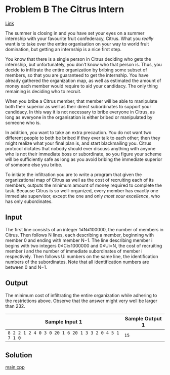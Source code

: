 # Problem B The Citrus Intern

[Link](https://open.kattis.com/problems/citrusintern)

The summer is closing in and you have set your eyes on a summer internship with your favourite fruit confederacy, Citrus. What you *really* want is to take over the entire organisation on your way to world fruit domination, but getting an internship is a nice first step.

You know that there is a single person in Citrus deciding who gets the internship, but unfortunately, you don’t know who that person is. Thus, you decide to infiltrate the entire organization by bribing some subset of members, so that you are guaranteed to get the internship. You have already gathered the organization map, as well as estimated the amount of money each member would require to aid your candidacy. The only thing remaining is deciding who to recruit.

When you bribe a Citrus member, that member will be able to manipulate both their superior as well as their direct subordinates to support your candidacy. In this way it is not necessary to bribe everyone in Citrus, as long as everyone in the organisation is either bribed or manipulated by someone who is.

In addition, you want to take an extra precaution. You do not want two different people to both be bribed if they ever talk to each other; then they might realize what your final plan is, and start blackmailing you. Citrus protocol dictates that nobody should ever discuss anything with anyone who is not their immediate boss or subordinate, so you figure your scheme will be sufficiently safe as long as you avoid bribing the immediate superior of someone else you bribe.

To initiate the infiltration you are to write a program that given the organizational map of Citrus as well as the cost of recruiting each of its members, outputs the minimum amount of money required to complete the task. Because Citrus is so well-organized, every member has exactly one immediate supervisor, except the one and only *most sour excellence*, who has only subordinates.

## Input

The first line consists of an integer 1≤N≤100000, the number of members in Citrus. Then follows N lines, each describing a member, beginning with member 0 and ending with member N−1. The line describing member i begins with two integers 0≤Ci≤1000000 and 0≤Ui<N, the cost of recruiting member i and the number of immediate subordinates of member i respectively. Then follows Ui numbers on the same line, the identification numbers of the subordinates. Note that all identification numbers are between 0 and N−1.

## Output

The minimum cost of infiltrating the entire organization while adhering to the restrictions above. Observe that the answer might very well be larger than 232.

| Sample Input 1                                       | Sample Output 1 |
| ---------------------------------------------------- | --------------- |
| `8 2 2 1 2 4 0 3 0 20 1 6 20 1 3 3 2 0 4 5 1 7 1 0 ` | `15 `           |

## Solution

[main.cpp](./main.cpp)